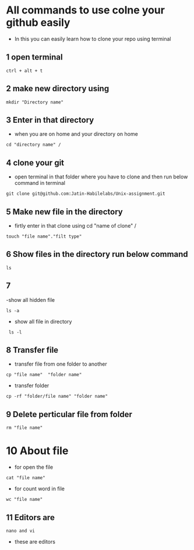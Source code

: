 # All commands to use colne your github easily 

- In this you can easily learn how to clone your repo using terminal

## 1  open terminal 
```
ctrl + alt + t
```
## 2 make new directory using 
```
mkdir "Directory name"
```
## 3 Enter in that directory 
- when you are on home and your directory on home 
```
cd "directory name" /
```
## 4 clone your git 
 - open terminal in that folder where you have to clone and then run below command in terminal 

 ```
 git clone git@github.com:Jatin-Habilelabs/Unix-assignment.git
 ```
 ## 5 Make new file in the directory 
 - firtly enter in that clone using cd "name of clone" /
 ```
 touch "file name"."filt type"
 ```
## 6  Show files in the directory run below command 

```
ls
```
## 7 
-show all hidden file 

```
ls -a 
```

- show all file in directory

```
 ls -l
```
## 8  Transfer file 
- transfer file from one folder to another 
``` 
cp "file name"  "folder name"
```
- transfer folder 
```
cp -rf "folder/file name" "folder name" 
```
## 9 Delete perticular file from folder
```
rm "file name"
```
# 10 About file
- for open the file 
```
cat "file name"
```
- for count word in file
```
wc "file name"
```
## 11 Editors are 

``` 
nano and vi 
```
- these are editors

 

